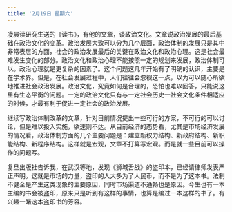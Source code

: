 ```yaml
---
title: '2月19日 星期六'
---
```

凌晨读研究生送的《读书》，有他的文章，谈政治文化。文章说政治发展的最后基础在政治文化的变革。政治发展大致可以分为几个层面，政治体制的发展只是其中非常表层的方面，社会的政治发展最后的关键在政治文化和政治心理。这是社会最难发生变化的部分。政治文化和政治心理不能按照一定的规划来发展，政治体制可以。政治心理就是更复杂的因素了。这个问题这几年开始有了明确的认识，主要是在学术界。但是，在社会发展过程中，人们往往会忽视这一点，以为可以随心所欲地推进社会政治发展。政治文化，究竟如何是合理的，恐怕也难以回答，只能说这里有生态平衡的问题。一定的政治文化只有与一定社会历史一社会文化条件相适应的时候，才最有利于促进一定社会的政治发展。

继续写政治体制改革的文章，针对目前情况提出一些可行的方案，不可行的可以讨论，但是难以投入实施，欲速则不达。从目前经济的态势看，尤其是市场经济发展的情况看，政治体制方面的几个主要问题是：建立新权力结构、新政府结构、新职能结构、新程序结构。这样就是宏观，文章不打算写宏观。而是就一些目前可以操作的问题写。

复旦出版社告诉我，在武汉等地，发现《狮城舌战》的盗印本，已经请律师发表严正声明。这就是市场的力量，盗印的人大多为了人民币，而不是为了这本书。法制不健全是产生这类现象的主要原因，同时市场渠道不通畅也是原因。今生也有一本主编的书会被盗印，原来只是听到有这样的事情，也算是编过一本这样的书了。有兴趣一睹这本盗印书的芳容。